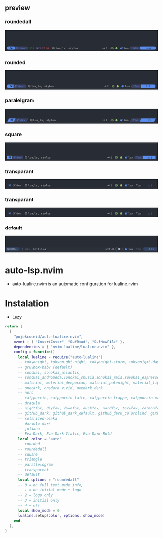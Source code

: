## preview
### roundedall
![home!](img.png)
### rounded
![home!](rounded.png)
### paralelgram
![home!](paralelgram.png)
### square
![home!](square.png)
### transparant
![home!](transparant.png)
### transparant
![home!](transparant.png)
### default
![home!](default.png)
# auto-lsp.nvim
- auto-lualine.nvim is an automatic configuration for lualine.nvim
# Instalation
- Lazy
```lua
return {
  {
    "pojokcodeid/auto-lualine.nvim",
    event = { "InsertEnter", "BufRead", "BufNewFile" },
    dependencies = { "nvim-lualine/lualine.nvim" },
    config = function()
      local lualine = require("auto-lualine")
      -- tokyonight, tokyonight-night, tokyonight-storm, tokyonight-day, tokyonight-moon
      -- gruvbox-baby (default)
      -- sonokai, sonokai_atlantis,
      -- sonokai_andromeda,sonokai_shusia,sonokai_maia,sonokai_espresso
      -- material, material_deepocean, material_palenight, material_lighter, material_darker
      -- onedark, onedark_vivid, onedark_dark
      -- nord
      -- catppuccin, catppuccin-latte, catppuccin-frappe, catppuccin-macchiato, catppuccin-mocha
      -- dracula
      -- nightfox, dayfox, dawnfox, duskfox, nordfox, terafox, carbonfox
      -- github_dark, github_dark_default, github_dark_colorblind, github_dark_dimmed
      -- solarized-osaka
      -- darcula-dark
      -- juliana
      -- Eva-Dark, Eva-Dark-Italic, Eva-Dark-Bold
      local color = "auto"
      -- rounded
      -- roundedall
      -- square
      -- triangle
      -- parallelogram
      -- transparent
      -- default
      local options = "roundedall"
      -- 0 = on full text mode info,
      -- 1 = on initial mode + logo
      -- 2 = logo only
      -- 3 = initial only
      -- 4 = off
      local show_mode = 0
      lualine.setup(color, options, show_mode)
    end,
  },
}
```
